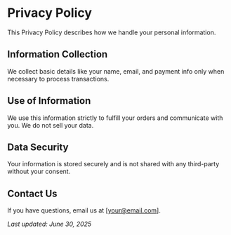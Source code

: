 # Privacy Policy

This Privacy Policy describes how we handle your personal information.

## Information Collection
We collect basic details like your name, email, and payment info only when necessary to process transactions.

## Use of Information
We use this information strictly to fulfill your orders and communicate with you. We do not sell your data.

## Data Security
Your information is stored securely and is not shared with any third-party without your consent.

## Contact Us
If you have questions, email us at [your@email.com].

_Last updated: June 30, 2025_
